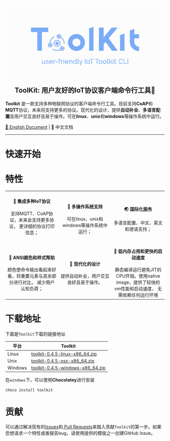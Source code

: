 <h2 align="center">
    <a href="https://github.com/IoT-Technology/IoT-Toolkit/wiki" target="blank_">
        <img height="250" alt="ToolKit" src="png/toolkit-logo.png"/>
    </a>
    <br>
    ToolKit: 用户友好的IoT协议客户端命令行工具🔧
</h2>

**Toolkit** 是一款支持多种物联网协议的客户端命令行工具。目前支持**CoAP**和**MQTT**协议，未来将支持更多的协议。现代化的设计，提供**自动补全**、**多语言配置**且用户交互良好且易于操作。可在**linux**、**unix**和**windows**等操作系统中运行。



[📖 English Document](README.md) | 📖 中文文档

----------------------------------------

# 快速开始

# 特性

<table style="text-align:center">
  <tr>
    <td width='33%'>
     <h4>&#127932; 集成多种IoT协议</h4>
      <p>支持MQTT、CoAP协议，未来会支持更多协议，
        更详细的协议打印信息；</p>
    </td>
    <td width='33%'>
     <h4>&#128064; 多操作系统支持</h4>
      可在linux、unix和windows等操作系统中运行；
    </td>
    <td width='33%'>
      <h4>&#127759; 国际化服务</h4>
      多语言配置，中文、英文和德语支持；
    </td>
  </tr>
  <tr>
    <td width='33%'>
      <h4>&#128147; ANSI颜色和样式帮助</h4>
       颜色使命令输出看起来好看，将重要元素与其余部分进行对比，
       减少用户认知负荷；
    </td>
    <td width='33%'>
      <h4>&#128101; 现代化的设计</h4>
      提供自动补全，用户交互良好且易于操作。
    </td>
    <td width='33%'>
      <h4>&#128175; 低内存占用和更快的启动速度</h4>
      静态编译运行避免JIT的CPU开销。使用native image，提供了较快的vm性能和启动速度，
      无需依赖任何运行环境
    </td>
  </tr>
</table>

# 下载地址

下面是`Toolkit`下载的链接地址

| 平台      | Toolkit                                                                                                                                    |
| ------- | ------------------------------------------------------------------------------------------------------------------------------------------ |
| Linux   | [toolkit-0.4.5-linux-x86_64.zip](https://github.com/IoT-Technology/IoT-Toolkit/releases/download/0.4.5/toolkit-0.4.5-linux-x86_64.zip)     |
| Unix    | [toolkit-0.4.5-osx-x86_64.zip](https://github.com/IoT-Technology/IoT-Toolkit/releases/download/0.4.5/toolkit-0.4.5-osx-x86_64.zip)         |
| Windows | [toolkit-0.4.5-windows-x86_64.zip](https://github.com/IoT-Technology/IoT-Toolkit/releases/download/0.4.5/toolkit-0.4.5-windows-x86_64.zip) |

在`windows`下，可以使用**Chocolatey**进行安装

```bash
choco install toolkit
```

# 贡献

可以通过解决现有的[Issues](https://github.com/IoT-Technology/IoT-Toolkit/issues)和[ Pull Requests](https://github.com/IoT-Technology/IoT-Toolkit/pulls)来踏入贡献`Toolkit`的第一步。如果您想请求一个特性或者报告bug，请使用提供的模版之一创建GitHub Issue。
